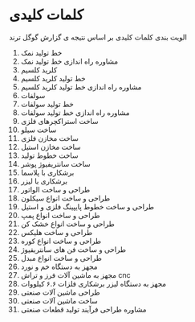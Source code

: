 # کلمات کلیدی

الویت بندی کلمات کلیدی بر اساس نتیجه ی گزارش گوگل ترند

1. خط تولید نمک
2. مشاوره راه اندازی خط تولید نمک
3. کلرید کلسیم
4. خط تولید کلرید کلسیم
5. مشاوره راه اندازی خط تولید کلرید کلسیم
6. سولفات
7. خط تولید سولفات
8. مشاوره راه اندازی خط تولید سولفات
9. ساخت استراکچرهای فلزی
10. ساخت سیلو
11. ساخت مخازن فلزی
12. ساخت مخازن استیل
13. ساخت خطوط تولید
14. ساخت سانتریفیوژ پوشر
15. برشکاری با پلاسما
16. برشکاری با لیزر
17. طراحی و ساخت الواتور
18. طراحی و ساخت انواع سیکلون
19. طراحی و ساخت خطوط پایپینگ فلزی و استیل
20. طراحی و ساخت انواع پمپ
21. طراحی و ساخت انواع خشک کن
22. طراحی و ساخت هلیکس
23. طراحی و ساخت انواع کوره
24. طراحی و ساخت فن های سانتریفیوژ
25. طراحی و ساخت انواع مبدل
26. مجهز به دستگاه خم و نورد
27. مجهز به ماشین آلات فرز و تراش cnc
28. مجهز به دستگاه لیزر برشکاری فلزات ۶.۶ کیلووات
29. طراحی ماشین آلات صنعتی
30. ساخت ماشین آلات صنعتی
31. مشاوره طراحی فرآیند تولید قطعات صنعتی